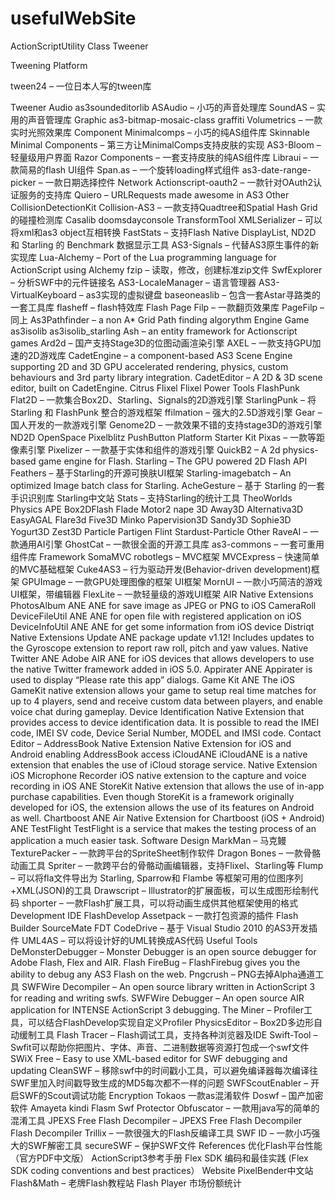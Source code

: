 usefulWebSite
=============
ActionScriptUtility Class
Tweener

Tweening Platform

tween24 – 一位日本人写的tween库

Tweener
Audio
as3soundeditorlib
ASAudio – 小巧的声音处理库
SoundAS – 实用的声音管理库
Graphic
as3-bitmap-mosaic-class
graffiti
Volumetrics – 一款实时光照效果库
Component
Minimalcomps – 小巧的纯AS组件库
Skinnable Minimal Components – 第三方让MinimalComps支持皮肤的实现
AS3-Bloom – 轻量级用户界面
Razor Components – 一套支持皮肤的纯AS组件库
Libraui – 一款简易的flash UI组件
Span.as – 一个旋转loading样式组件
as3-date-range-picker – 一款日期选择控件
Network
Actionscript-oauth2 – 一款针对OAuth2认证服务的支持库
Quiero – URLRequests made awesome in AS3
Other
CollisionDetectionKit
Collision-AS3 – 一款支持Quadtree和Spatial Hash Grid的碰撞检测库
Casalib
doomsdayconsole
TransformTool
XMLSerializer – 可以将xml和as3 object互相转换
FastStats – 支持Flash Native DisplayList, ND2D 和 Starling 的 Benchmark 数据显示工具
AS3-Signals – 代替AS3原生事件的新实现库
Lua-Alchemy – Port of the Lua programming language for ActionScript using Alchemy
fzip – 读取，修改，创建标准zip文件
SwfExplorer – 分析SWF中的元件链接名
AS3-LocaleManager – 语言管理器
AS3-VirtualKeyboard – as3实现的虚拟键盘
baseoneaslib – 包含一套Astar寻路类的一套工具库
flasheff – flash特效库
Flash Page Filp – 一款翻页效果库
PageFilp – 同上
As3Pathfinder – a non A* Grid Path finding algorythm
Engine
Game
as3isolib
as3isolib_starling
Ash – an entity framework for Actionscript games
Ard2d – 国产支持Stage3D的位图动画渲染引擎
AXEL – 一款支持GPU加速的2D游戏库
CadetEngine – a component-based AS3 Scene Engine supporting 2D and 3D GPU accelerated rendering, physics, custom behaviours and 3rd party library integration.
CadetEditor – A 2D & 3D scene editor, built on CadetEngine.
Citrus
Flixel
Flixel Power Tools
FlashPunk
Flat2D – 一款集合Box2D、Starling、Signals的2D游戏引擎
StarlingPunk – 将 Starling 和 FlashPunk 整合的游戏框架
ffilmation – 强大的2.5D游戏引擎
Gear – 国人开发的一款游戏引擎
Genome2D – 一款效果不错的支持stage3D的游戏引擎
ND2D
OpenSpace
Pixelblitz
PushButton
Platform Starter Kit
Pixas – 一款等距像素引擎
Pixelizer – 一款基于实体和组件的游戏引擎
QuickB2 – A 2d physics-based game engine for Flash.
Starling – The GPU powered 2D Flash API
Feathers – 基于Starling的开源可换肤UI框架
Starling-imagebatch – An optimized Image batch class for Starling.
AcheGesture – 基于 Starling 的一套手识识别库
Starling中文站
Stats – 支持Starling的统计工具
TheoWorlds
Physics
APE
Box2DFlash
Flade
Motor2
nape
3D
Away3D
Alternativa3D
EasyAGAL
Flare3d
Five3D
Minko
Papervision3D
Sandy3D
Sophie3D
Yogurt3D
Zest3D
Particle
Partigen
Flint
Stardust-Particle
Other
RaveAI – 一款通用AI引擎
GhostCat – 一款很全面的开源工具库
as3-commons – 一套可重用组件库
Framework
SomaMVC
robotlegs – MVC框架
MVCExpress – 快速简单的MVC基础框架
Cuke4AS3 – 行为驱动开发(Behavior-driven development)框架
GPUImage – 一款GPU处理图像的框架
UI框架
MornUI – 一款小巧简洁的游戏UI框架，带编辑器
FlexLite – 一款轻量级的游戏UI框架
AIR Native Extensions
PhotosAlbum ANE
ANE for save image as JPEG or PNG to iOS CameraRoll
DeviceFileUtil ANE
ANE for open file with registered application on iOS
DeviceInfoUtil ANE
ANE for get some information from iOS device
Distriqt Native Extensions Update
ANE package update v1.12! Includes updates to the Gyroscope extension to report raw roll, pitch and yaw values.
Native Twitter ANE
Adobe AIR ANE for iOS devices that allows developers to use the native Twitter framework added in iOS 5.0.
Appirater ANE
Appirater is used to display “Please rate this app” dialogs.
Game Kit ANE
The iOS GameKit native extension allows your game to setup real time matches for up to 4 players, send and receive custom data between players, and enable voice chat during gameplay.
Device Identification
Native Extension that provides access to device identification data. It is possible to read the IMEI code, IMEI SV code, Device Serial Number, MODEL and IMSI code.
Contact Editor – AddressBook Native Extension
Native Extension for iOS and Android enabling AddressBook access
iCloudANE
iCloudANE is a native extension that enables the use of iCloud storage service.
Native Extension iOS Microphone Recorder
iOS native extension to the capture and voice recording in iOS
ANE StoreKit
Native extension that allows the use of in-app purchase capabilities. Even though StoreKit is a framework originally developed for iOS, the extension allows the use of its features on Android as well.
Chartboost ANE
Air Native Extension for Chartboost (iOS + Android)
ANE TestFlight
TestFlight is a service that makes the testing process of an application a much easier task.
Software
Design
MarkMan – 马克鳗
TexturePacker – 一款跨平台的SpriteSheet制作软件
Dragon Bones – 一款骨骼动画工具
Spriter – 一款跨平台的骨骼动画编辑器，支持Flixel、Starling等
Flump – 可以将fla文件导出为 Starling, Sparrow和 Flambe 等框架可用的位图序列+XML(JSON)的工具
Drawscript – Illustrator的扩展面板，可以生成图形绘制代码
shporter – 一款Flash扩展工具，可以将动画生成供其他框架使用的格式
Development
IDE
FlashDevelop
Assetpack – 一款打包资源的插件
Flash Builder
SourceMate
FDT
CodeDrive – 基于 Visual Studio 2010 的AS3开发插件
UML4AS – 可以将设计好的UML转换成AS代码
Useful Tools
DeMonsterDebugger – Monster Debugger is an open source debugger for Adobe Flash, Flex and AIR.
Flash FireBug – FlashFirebug gives you the ability to debug any AS3 Flash on the web.
Pngcrush – PNG去掉Alpha通道工具
SWFWire Decompiler – An open source library written in ActionScript 3 for reading and writing swfs.
SWFWire Debugger – An open source AIR application for INTENSE ActionScript 3 debugging.
The Miner – Profiler工具，可以结合FlashDevelop实现自定义Profiler
PhysicsEditor – Box2D多边形自动缓制工具
Flash Tracer – Flash调试工具，支持各种浏览器及IDE
Swift-Tool – Swfit可以帮助你把图片、字体、声音、二进制数据等资源打包成一个swf文件
SWiX Free – Easy to use XML-based editor for SWF debugging and updating
CleanSWF – 移除swf中的时间戳小工具，可以避免编译器每次编译往SWF里加入时间戳导致生成的MD5每次都不一样的问题
SWFScoutEnabler – 开启SWF的Scout调试功能
Encryption
Tokaos 一款as混淆软件
Doswf – 国产加密软件
Amayeta
kindi
Flasm
Swf Protector
Obfuscator – 一款用java写的简单的混淆工具
JPEXS Free Flash Decompiler – JPEXS Free Flash Decompiler
Flash Decompiler Trillix – 一款很强大的Flash反编译工具
SWF ID – 一款小巧强大的SWF解密工具
secureSWF – 保护SWF文件
References
优化Flash平台性能（官方PDF中文版）
ActionScript3参考手册
Flex SDK 编码和最佳实践 (Flex SDK coding conventions and best practices）
Website
PixelBender中文站
Flash&Math – 老牌Flash教程站
Flash Player 市场份额统计
